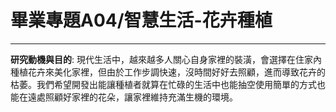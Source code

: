 # 畢業專題A04/智慧生活-花卉種植
***
**研究動機與目的**:
現代生活中，越來越多人關心自身家裡的裝潢，會選擇在住家內種植花卉來美化家裡，但由於工作步調快速，沒時間好好去照顧，進而導致花卉的枯萎。我們希望開發出能讓種植者就算在忙碌的生活中也能抽空使用簡單的方式也能在遠處照顧好家裡的花朵，讓家裡維持充滿生機的環境。
